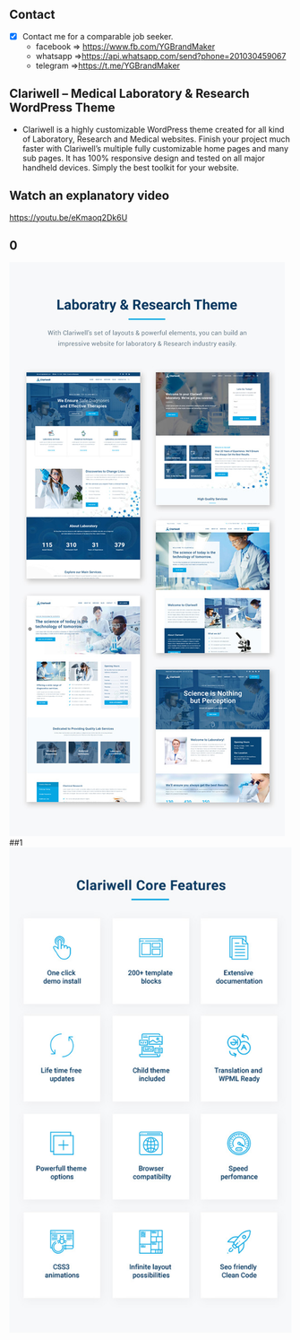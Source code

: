
## Contact 

- [x] Contact me for a comparable job seeker.
	- facebook => https://www.fb.com/YGBrandMaker
	- whatsapp =>https://api.whatsapp.com/send?phone=201030459067
	- telegram =>https://t.me/YGBrandMaker

##  Clariwell – Medical Laboratory & Research WordPress Theme



- Clariwell is a highly customizable WordPress theme created for all kind of Laboratory, Research and Medical websites. Finish your project much faster with Clariwell’s multiple fully customizable home pages and many sub pages. It has 100% responsive design and tested on all major handheld devices. Simply the best toolkit for your website.


## Watch an explanatory video

https://youtu.be/eKmaoq2Dk6U

## 0
 <img src="https://raw.githubusercontent.com/youssefghamry/Clariwell/main/1.png">
 ##1
  <img src="https://raw.githubusercontent.com/youssefghamry/Clariwell/main/2.png">
